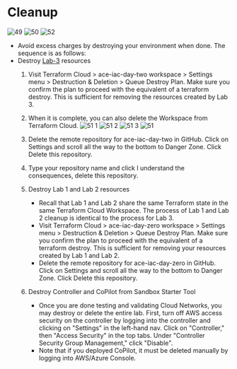 # Cleanup

 ![49](https://github.com/574n13y/Terraform/assets/35293085/ce458a93-213c-45eb-b254-3a84d140e815)
 ![50](https://github.com/574n13y/Terraform/assets/35293085/c929cf74-c04f-4b7d-a2ce-e88b60c19a42)
 ![52](https://github.com/574n13y/Terraform/assets/35293085/2142c037-f5d1-4b05-8651-fcf18538fd14)



  - Avoid excess charges by destroying your environment when done. The sequence is as follows:
  - Destroy [Lab-3](https://github.com/574n13y/Terraform/blob/main/ace-iac-day-two-solved/README.md) resources
    1. Visit Terraform Cloud > ace-iac-day-two workspace > Settings menu > Destruction & Deletion > Queue Destroy Plan. Make sure you confirm the plan to proceed with the equivalent of a terraform destroy. This is sufficient for removing the resources created by Lab 3.
    2. When it is complete, you can also delete the Workspace from Terraform Cloud.
       ![51 1](https://github.com/574n13y/Terraform/assets/35293085/a73d371d-6b2e-4a7d-80d4-a2f6cdf6a878)
       ![51 2](https://github.com/574n13y/Terraform/assets/35293085/fb6c9cd1-f2d8-4938-818e-b1c7b832a627)
       ![51 3](https://github.com/574n13y/Terraform/assets/35293085/30817dda-91c6-4a58-807e-c6f6db357f48)
       ![51](https://github.com/574n13y/Terraform/assets/35293085/47229f03-70c9-4c9b-95a5-2d30fd53eb8c)
       
    3. Delete the remote repository for ace-iac-day-two in GitHub. Click on Settings and scroll all the way to the bottom to Danger Zone. Click  Delete this repository.
    4. Type your repository name and click I understand the consequences, delete this repository.
    5. Destroy Lab 1 and Lab 2 resources
          * Recall that Lab 1 and Lab 2 share the same Terraform state in the same Terraform Cloud Workspace. The process of Lab 1 and Lab 2 cleanup is identical to the process for Lab 3.
          * Visit Terraform Cloud > ace-iac-day-zero workspace > Settings menu > Destruction & Deletion > Queue Destroy Plan. Make sure you confirm the plan to proceed with the equivalent of a terraform destroy. This is sufficient for removing your resources created by Lab 1 and Lab 2.
          * Delete the remote repository for ace-iac-day-zero in GitHub. Click on Settings and scroll all the way to the bottom to Danger Zone. Click Delete this repository. 
    7. Destroy Controller and CoPilot from Sandbox Starter Tool
        * Once you are done testing and validating Cloud Networks, you may destroy or delete the entire lab. First, turn off AWS access security on the controller by logging into the controller and clicking on "Settings" in the left-hand nav. Click on "Controller," then "Access Security" in the top tabs. Under "Controller Security Group Management," click "Disable".
        * Note that if you deployed CoPilot, it must be deleted manually by logging into AWS/Azure Console.
   
       


       


